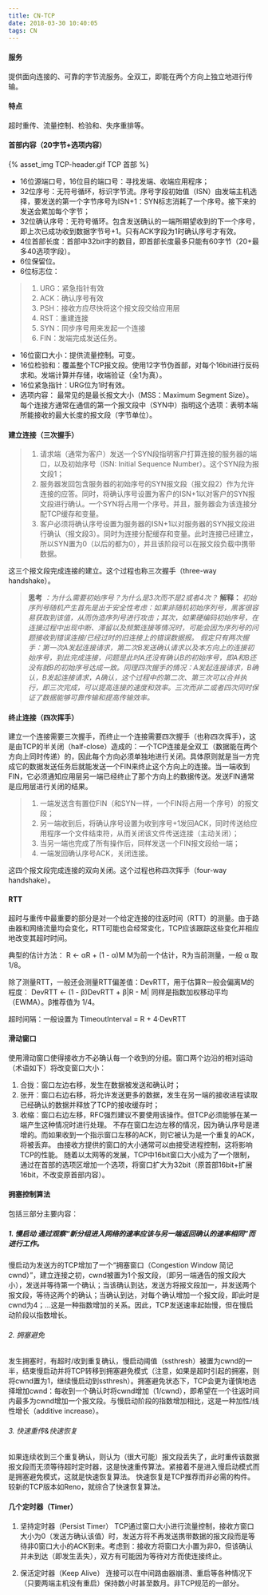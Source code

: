 ```yaml
---
title: CN-TCP
date: 2018-03-30 10:40:05
tags: CN
---
```


#### 服务
提供面向连接的、可靠的字节流服务。全双工，即能在两个方向上独立地进行传输。

#### 特点
超时重传、流量控制、检验和、失序重排等。

#### 首部内容（20字节+选项内容）
{% asset_img TCP-header.gif TCP 首部 %}

* 16位源端口号，16位目的端口号：寻找发端、收端应用程序；
* 32位序号：无符号循环，标识字节流。序号字段初始值（ISN）由发端主机选择，要发送的第一个字节序号为ISN+1：SYN标志消耗了一个序号。接下来的发送会累加每个字节；
* 32位确认序号：无符号循环。包含发送确认的一端所期望收到的下一个序号，即上次已成功收到数据字节号+1。只有ACK字段为1时确认序号才有效。
* 4位首部长度：首部中32bit字的数目，即首部长度最多只能有60字节（20+最多40选项字段）。
* 6位保留位。
* 6位标志位：
> 1. URG：紧急指针有效
> 2. ACK：确认序号有效
> 3. PSH：接收方应尽快将这个报文段交给应用层
> 4. RST：重建连接
> 5. SYN：同步序号用来发起一个连接
> 6. FIN：发端完成发送任务。

* 16位窗口大小：提供流量控制。可变。
* 16位检验和：覆盖整个TCP报文段。使用12字节伪首部，对每个16bit进行反码求和。发端计算并存储，收端验证（全1为真）。
* 16位紧急指针：URG位为1时有效。
* 选项内容：
最常见的是最长报文大小（MSS：Maximum Segment Size）。每个连接方通常在通信的第一个报文段中（SYN中）指明这个选项：表明本端所能接收的最大长度的报文段（字节单位）。

#### 建立连接（三次握手）
> 1. 请求端（通常为客户）发送一个SYN段指明客户打算连接的服务器的端口，以及初始序号（ISN: Initial Sequence Number）。这个SYN段为报文段1；
> 2. 服务器发回包含服务器的初始序号的SYN报文段（报文段2）作为允许连接的应答。同时，将确认序号设置为客户的ISN+1以对客户的SYN报文段进行确认。一个SYN将占用一个序号。并且，服务器会为该连接分配TCP缓存和变量。
> 3. 客户必须将确认序号设置为服务器的ISN+1以对服务器的SYN报文段进行确认（报文段3）。同时为连接分配缓存和变量。此时连接已经建立，所以SYN置为0（以后的都为0），并且该阶段可以在报文段负载中携带数据。

这三个报文段完成连接的建立。这个过程也称三次握手（three-way handshake）。

> __思考__
> _：为什么需要初始序号？为什么是3次而不是2或者4次？_
> __解释：__
> _初始序列号随机产生首先是出于安全性考虑：如果非随机初始序列号，黑客很容易获取到该值，从而伪造序列号进行攻击；其次，如果硬编码初始序号，在连接过程中出现中断、滞留以及频繁连接等情况时，可能会因为序列号的问题接收到错误连接/已经过时的旧连接上的错误数据报。_
>_假定只有两次握手：第一次A发起连接请求，第二次B发送确认请求以及本方向上的连接初始序号，到此完成连接，问题是此时A还没有确认B的初始序号，即A和B还没有就B的初始序号达成一致。同理四次握手的情况：A发起连接请求，B确认，B发起连接请求，A确认，这个过程中的第二次、第三次可以合并执行，即三次完成，可以提高连接的速度和效率。三次而非二或者四次同时保证了数据能够可靠传输和提高传输效率。_

#### 终止连接（四次挥手）
建立一个连接需要三次握手，而终止一个连接需要四次握手（也称四次挥手），这是由TCP的半关闭（half-close）造成的：一个TCP连接是全双工（数据能在两个方向上同时传递）的，因此每个方向必须单独地进行关闭。具体原则就是当一方完成它的数据发送任务后就能发送一个FIN来终止这个方向上的连接。当一端收到FIN，它必须通知应用层另一端已经终止了那个方向上的数据传送。发送FIN通常是应用层进行关闭的结果。
> 1. 一端发送含有置位FIN（和SYN一样，一个FIN将占用一个序号）的报文段；
> 2. 另一端收到后，将确认序号设置为收到序号+1发回ACK，同时传送给应用程序一个文件结束符，从而关闭该文件传送连接（主动关闭）；
> 3. 当另一端也完成了所有操作后，同样发送一个FIN报文段给一端；
> 4. 一端发回确认序号ACK，关闭连接。

这四个报文段完成连接的双向关闭。这个过程也称四次挥手（four-way handshake）。

#### RTT
超时与重传中最重要的部分是对一个给定连接的往返时间（RTT）的测量。由于路由器和网络流量均会变化，RTT可能也会经常变化，TCP应该跟踪这些变化并相应地改变其超时时间。

典型的估计方法：
R ← αR + (1 - α)M
M为前一个估计，R为当前测量，一般 α 取 1/8。

除了测量RTT，一般还会测量RTT偏差值：DevRTT，用于估算R一般会偏离M的程度：
DevRTT ← (1 - β)DevRTT + β|R - M|
同样是指数加权移动平均（EWMA）。β推荐值为 1/4。

超时间隔：一般设置为
TimeoutInterval = R + 4·DevRTT


#### 滑动窗口
使用滑动窗口使得接收方不必确认每一个收到的分组。窗口两个边沿的相对运动（术语如下）将改变窗口大小：
1. 合拢：窗口左边右移，发生在数据被发送和确认时；
2. 张开：窗口右边右移，将允许发送更多的数据，发生在另一端的接收进程读取已经确认的数据并释放了TCP的接收缓存时；
3. 收缩：窗口右边左移，RFC强烈建议不要使用该操作。但TCP必须能够在某一端产生这种情况时进行处理。
不存在窗口左边左移的情况，因为确认序号是递增的。而如果收到一个指示窗口左移的ACK，则它被认为是一个重复的ACK，将被丢弃。
由接收方提供的窗口的大小通常可以由接受进程控制，这将影响TCP的性能。
随着以太网等的发展，TCP中16bit窗口大小成为了一个限制，通过在首部的选项区增加一个选项，将窗口扩大为32bit（原首部16bit+扩展16bit，不改变原首部内容）。

#### 拥塞控制算法
包括三部分主要内容：
##### 1. 慢启动 通过观察“新分组进入网络的速率应该与另一端返回确认的速率相同”而进行工作。
慢启动为发送方的TCP增加了一个“拥塞窗口（Congestion Window 简记 cwnd）”，建立连接之初，cwnd被置为1个报文段，（即另一端通告的报文段大小），发送并等待第一个确认；当该确认到达，发送方将报文段加一，并发送两个报文段，等待这两个的确认；当确认到达，对每个确认增加一个报文段，即此时是cwnd为4；...这是一种指数增加的关系。因此，TCP发送速率起始慢，但在慢启动阶段以指数增长。

###### 2. 拥塞避免
发生拥塞时，有超时/收到重复确认，慢启动阈值（ssthresh）被置为cwnd的一半，结束慢启动并将TCP转移到拥塞避免模式（注意，如果是超时引起的拥塞，则将cwnd置为1，继续慢启动到ssthresh）。拥塞避免状态下，TCP会更为谨慎地选择增加cwnd：每收到一个确认时将cwnd增加（1/cwnd），即希望在一个往返时间内最多为cwnd增加一个报文段。与慢启动阶段的指数增加相比，这是一种加性/线性增长（additive increase）。

###### 3. 快速重传&快速恢复
如果连续收到三个重复确认，则认为（很大可能）报文段丢失了，此时重传该数据报文段而无须等待超时定时器，这是快速重传算法。紧接着不是进入慢启动模式而是拥塞避免模式，这就是快速恢复算法。
快速恢复是TCP推荐而非必需的构件。较新的TCP版本如Reno，就综合了快速恢复算法。

#### 几个定时器（Timer）
1. 坚持定时器（Persist Timer）
TCP通过窗口大小进行流量控制，接收方窗口大小为0（发送方确认该值）时，发送方将不再发送携带数据的报文段而是等待非0窗口大小的ACK到来。考虑到：接收方将窗口大小置为非0，但该确认并未到达（即发生丢失），双方有可能因为等待对方而使连接终止。

2. 保活定时器（Keep Alive）
连接可以在中间路由器崩溃、重启等各种情况下（只要两端主机没有重启）保持数小时甚至数月。非TCP规范的一部分。
